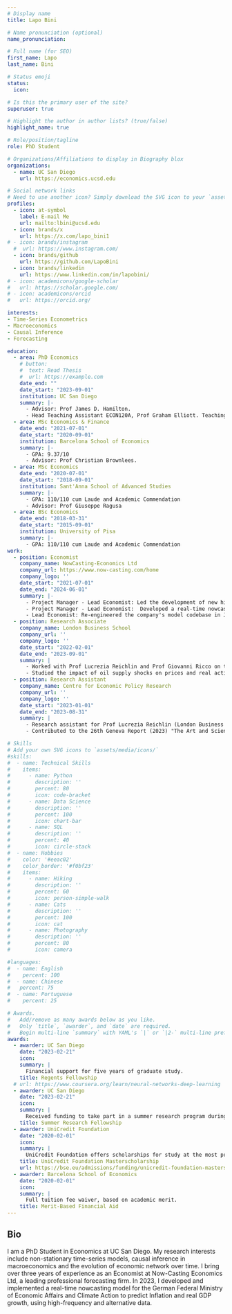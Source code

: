 ```yaml
---
# Display name
title: Lapo Bini

# Name pronunciation (optional)
name_pronunciation: 

# Full name (for SEO)
first_name: Lapo
last_name: Bini

# Status emoji
status:
  icon: 

# Is this the primary user of the site?
superuser: true

# Highlight the author in author lists? (true/false)
highlight_name: true

# Role/position/tagline
role: PhD Student

# Organizations/Affiliations to display in Biography blox
organizations:
  - name: UC San Diego
    url: https://economics.ucsd.edu

# Social network links
# Need to use another icon? Simply download the SVG icon to your `assets/media/icons/` folder.
profiles:
  - icon: at-symbol
    label: E-mail Me
    url: mailto:lbini@ucsd.edu
  - icon: brands/x
    url: https://x.com/lapo_bini1
# - icon: brands/instagram
  #  url: https://www.instagram.com/
  - icon: brands/github
    url: https://github.com/LapoBini
  - icon: brands/linkedin
    url: https://www.linkedin.com/in/lapobini/
# - icon: academicons/google-scholar
#   url: https://scholar.google.com/
# - icon: academicons/orcid
#   url: https://orcid.org/

interests:
- Time-Series Econometrics
- Macroeconomics
- Causal Inference 
- Forecasting

education:
  - area: PhD Economics
    # button:
    #  text: Read Thesis
    #  url: https://example.com
    date_end: ""
    date_start: "2023-09-01"
    institution: UC San Diego
    summary: |-
      - Advisor: Prof James D. Hamilton.
      - Head Teaching Assistant ECON120A, Prof Graham Elliott. Teaching assistant gratuate econometric sequence (ECON220B, ECON220C)
  - area: MSc Economics & Finance
    date_end: "2021-07-01"
    date_start: "2020-09-01"
    institution: Barcelona School of Economics
    summary: |-
      - GPA: 9.37/10
      - Advisor: Prof Christian Brownlees.
  - area: MSc Economics
    date_end: "2020-07-01"
    date_start: "2018-09-01"
    institution: Sant'Anna School of Advanced Studies
    summary: |-
      - GPA: 110/110 cum Laude and Academic Commendation
      - Advisor: Prof Giuseppe Ragusa
  - area: BSc Economics
    date_end: "2018-03-31"
    date_start: "2015-09-01"
    institution: University of Pisa
    summary: |-
      - GPA: 110/110 cum Laude and Academic Commendation
work:
  - position: Economist
    company_name: NowCasting-Economics Ltd
    company_url: https://www.now-casting.com/home
    company_logo: ''
    date_start: "2021-07-01"
    date_end: "2024-06-01"
    summary: |-
      - Project Manager - Lead Economist: Led the development of new high-frequency Dynamic Factor Models (DFM) for inflation and GDP growth.
      - Project Manager - Lead Economist:  Developed a real-time nowcasting model for the German Federal Ministry of Economic Affairs and Climate Action.
      - Lead Economist: Re-engineered the company's model codebase in Julia, achieving a 15x speed-up.
  - position: Research Associate
    company_name: London Business School
    company_url: ''
    company_logo: ''
    date_start: "2022-02-01"
    date_end: "2023-09-01"
    summary: |
      - Worked with Prof Lucrezia Reichlin and Prof Giovanni Ricco on the stability of the Phillips Curve in the US. 
      - Studied the impact of oil supply shocks on prices and real activities for the US and the Euro Area. Work presented by Prof Reichlin at the 25th Annual DNB Research Conference (Amsterdam, November 2022) "Inflation strikes back: drivers and policy reactions". Title of the presentation: “Inflation Puzzles”.
  - position: Research Assistant 
    company_name: Centre for Economic Policy Research
    company_url: ''
    company_logo: ''
    date_start: "2023-01-01"
    date_end: "2023-08-31"
    summary: |
      - Research assistant for Prof Lucrezia Reichlin (London Business School), Prof Silvana Tenreyro (London School of Economics), Prof Veronica Guerrieri (Chicago Booth) and Michala Marcussen (Societe Generale).
      - Contributed to the 26th Geneva Report (2023) "The Art and Science of Patience: Relative Prices and Inflation", analyzing the effects of the Covid-19 pandemic and Ukraine war on global inflation. Work presented at the 25th ICMB Geneva Conference on the World Economy.

# Skills
# Add your own SVG icons to `assets/media/icons/`
#skills:
#  - name: Technical Skills
#    items:
#      - name: Python
#        description: ''
#        percent: 80
#        icon: code-bracket
#      - name: Data Science
#        description: ''
#        percent: 100
#        icon: chart-bar
#      - name: SQL
#        description: ''
#        percent: 40
#        icon: circle-stack
#  - name: Hobbies
#    color: '#eeac02'
#    color_border: '#f0bf23'
#    items:
#      - name: Hiking
#        description: ''
#        percent: 60
#        icon: person-simple-walk
#      - name: Cats
#        description: ''
#        percent: 100
#        icon: cat
#      - name: Photography
#        description: ''
#        percent: 80
#        icon: camera

#languages:
#  - name: English
#    percent: 100
#  - name: Chinese
#   percent: 75
#  - name: Portuguese
#    percent: 25

# Awards.
#   Add/remove as many awards below as you like.
#   Only `title`, `awarder`, and `date` are required.
#   Begin multi-line `summary` with YAML's `|` or `|2-` multi-line prefix and indent 2 spaces below.
awards:
  - awarder: UC San Diego
    date: "2023-02-21"
    icon: 
    summary: |
      Financial support for five years of graduate study. 
    title: Regents Fellowship
  # url: https://www.coursera.org/learn/neural-networks-deep-learning
  - awarder: UC San Diego
    date: "2023-02-21"
    icon: 
    summary: |
      Received funding to take part in a summer research program during the first and second year of graduate study.
    title: Summer Research Fellowship
  - awarder: UniCredit Foundation
    date: "2020-02-01"
    icon: 
    summary: |
      UniCredit Foundation offers scholarships for study at the most prestigious European institutions. I was selected as the winner for the Barcelona School of Economics. 
    title: UniCredit Foundation Masterscholarship
    url: https://bse.eu/admissions/funding/unicredit-foundation-masterscholarships
  - awarder: Barcelona School of Economics
    date: "2020-02-01"
    icon: 
    summary: |
      Full tuition fee waiver, based on academic merit.
    title: Merit-Based Financial Aid
---
```


## Bio

I am a PhD Student in Economics at UC San Diego. My research interests include non-stationary time-series models, causal inference in macroeconomics and the evolution of economic network over time. I bring over three years of experience as an Economist at Now-Casting Economics Ltd, a leading professional forecasting firm. In 2023, I developed and implemented a real-time nowcasting model for the German Federal Ministry of Economic Affairs and Climate Action to predict Inflation and real GDP growth, using high-frequency and alternative data.
